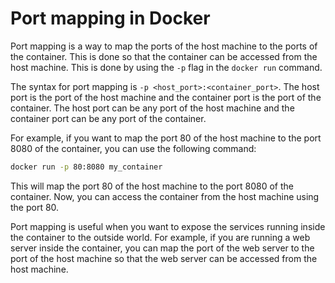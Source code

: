 # Port mapping in Docker

Port mapping is a way to map the ports of the host machine to the ports of the container. This is done so that the container can be accessed from the host machine. This is done by using the `-p` flag in the `docker run` command.

The syntax for port mapping is `-p <host_port>:<container_port>`. The host port is the port of the host machine and the container port is the port of the container. The host port can be any port of the host machine and the container port can be any port of the container.

For example, if you want to map the port 80 of the host machine to the port 8080 of the container, you can use the following command:

```bash
docker run -p 80:8080 my_container
```

This will map the port 80 of the host machine to the port 8080 of the container. Now, you can access the container from the host machine using the port 80.

Port mapping is useful when you want to expose the services running inside the container to the outside world. For example, if you are running a web server inside the container, you can map the port of the web server to the port of the host machine so that the web server can be accessed from the host machine.
